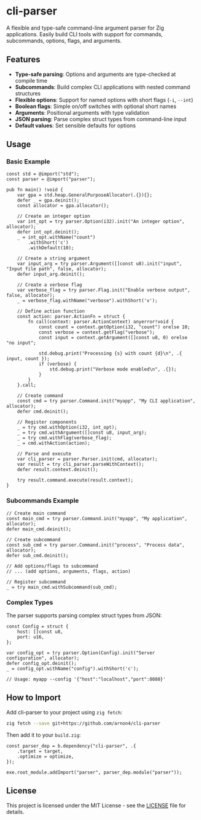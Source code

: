 # cli-parser

A flexible and type-safe command-line argument parser for Zig applications. Easily build CLI tools with support for commands, subcommands, options, flags, and arguments.

## Features

- **Type-safe parsing**: Options and arguments are type-checked at compile time
- **Subcommands**: Build complex CLI applications with nested command structures
- **Flexible options**: Support for named options with short flags (`-i`, `--int`)
- **Boolean flags**: Simple on/off switches with optional short names
- **Arguments**: Positional arguments with type validation
- **JSON parsing**: Parse complex struct types from command-line input
- **Default values**: Set sensible defaults for options

## Usage

### Basic Example

```zig
const std = @import("std");
const parser = @import("parser");

pub fn main() !void {
    var gpa = std.heap.GeneralPurposeAllocator(.{}){};
    defer _ = gpa.deinit();
    const allocator = gpa.allocator();

    // Create an integer option
    var int_opt = try parser.Option(i32).init("An integer option", allocator);
    defer int_opt.deinit();
    _ = int_opt.withName("count")
        .withShort('c')
        .withDefault(10);

    // Create a string argument
    var input_arg = try parser.Argument([]const u8).init("input", "Input file path", false, allocator);
    defer input_arg.deinit();

    // Create a verbose flag
    var verbose_flag = try parser.Flag.init("Enable verbose output", false, allocator);
    _ = verbose_flag.withName("verbose").withShort('v');

    // Define action function
    const action: parser.ActionFn = struct {
        fn call(context: parser.ActionContext) anyerror!void {
            const count = context.getOption(i32, "count") orelse 10;
            const verbose = context.getFlag("verbose");
            const input = context.getArgument([]const u8, 0) orelse "no input";

            std.debug.print("Processing {s} with count {d}\n", .{ input, count });
            if (verbose) {
                std.debug.print("Verbose mode enabled\n", .{});
            }
        }
    }.call;

    // Create command
    const cmd = try parser.Command.init("myapp", "My CLI application", allocator);
    defer cmd.deinit();

    // Register components
    _ = try cmd.withOption(i32, int_opt);
    _ = try cmd.withArgument([]const u8, input_arg);
    _ = try cmd.withFlag(verbose_flag);
    _ = cmd.withAction(action);

    // Parse and execute
    var cli_parser = parser.Parser.init(cmd, allocator);
    var result = try cli_parser.parseWithContext();
    defer result.context.deinit();

    try result.command.execute(result.context);
}
```

### Subcommands Example

```zig
// Create main command
const main_cmd = try parser.Command.init("myapp", "My application", allocator);
defer main_cmd.deinit();

// Create subcommand
const sub_cmd = try parser.Command.init("process", "Process data", allocator);
defer sub_cmd.deinit();

// Add options/flags to subcommand
// ... (add options, arguments, flags, action)

// Register subcommand
_ = try main_cmd.withSubcommand(sub_cmd);
```

### Complex Types

The parser supports parsing complex struct types from JSON:

```zig
const Config = struct {
    host: []const u8,
    port: u16,
};

var config_opt = try parser.Option(Config).init("Server configuration", allocator);
defer config_opt.deinit();
_ = config_opt.withName("config").withShort('c');

// Usage: myapp --config '{"host":"localhost","port":8080}'
```

## How to Import

Add cli-parser to your project using `zig fetch`:

```bash
zig fetch --save git+https://github.com/arnon4/cli-parser
```

Then add it to your `build.zig`:

```zig
const parser_dep = b.dependency("cli-parser", .{
    .target = target,
    .optimize = optimize,
});

exe.root_module.addImport("parser", parser_dep.module("parser"));
```

## License

This project is licensed under the MIT License - see the [LICENSE](LICENSE) file for details.
